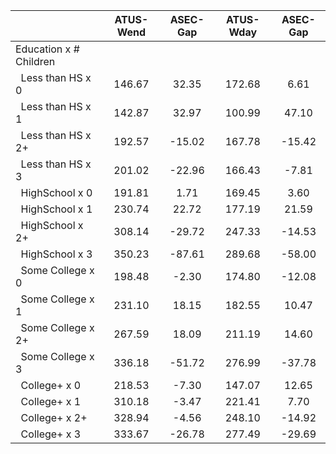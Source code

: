 
|                      |    ATUS-Wend |     ASEC-Gap |    ATUS-Wday |     ASEC-Gap |
| -------------------- | :----------: | :----------: | :----------: | :----------: |
| Education x # Children |              |              |              |              |
| &nbsp;&nbsp;Less than HS x 0 |       146.67 |        32.35 |       172.68 |         6.61 |
| &nbsp;&nbsp;Less than HS x 1 |       142.87 |        32.97 |       100.99 |        47.10 |
| &nbsp;&nbsp;Less than HS x 2+ |       192.57 |       -15.02 |       167.78 |       -15.42 |
| &nbsp;&nbsp;Less than HS x 3 |       201.02 |       -22.96 |       166.43 |        -7.81 |
| &nbsp;&nbsp;HighSchool x 0 |       191.81 |         1.71 |       169.45 |         3.60 |
| &nbsp;&nbsp;HighSchool x 1 |       230.74 |        22.72 |       177.19 |        21.59 |
| &nbsp;&nbsp;HighSchool x 2+ |       308.14 |       -29.72 |       247.33 |       -14.53 |
| &nbsp;&nbsp;HighSchool x 3 |       350.23 |       -87.61 |       289.68 |       -58.00 |
| &nbsp;&nbsp;Some College x 0 |       198.48 |        -2.30 |       174.80 |       -12.08 |
| &nbsp;&nbsp;Some College x 1 |       231.10 |        18.15 |       182.55 |        10.47 |
| &nbsp;&nbsp;Some College x 2+ |       267.59 |        18.09 |       211.19 |        14.60 |
| &nbsp;&nbsp;Some College x 3 |       336.18 |       -51.72 |       276.99 |       -37.78 |
| &nbsp;&nbsp;College+ x 0 |       218.53 |        -7.30 |       147.07 |        12.65 |
| &nbsp;&nbsp;College+ x 1 |       310.18 |        -3.47 |       221.41 |         7.70 |
| &nbsp;&nbsp;College+ x 2+ |       328.94 |        -4.56 |       248.10 |       -14.92 |
| &nbsp;&nbsp;College+ x 3 |       333.67 |       -26.78 |       277.49 |       -29.69 |

